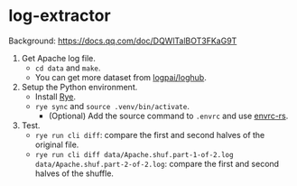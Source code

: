 # log-extractor

Background: https://docs.qq.com/doc/DQWlTalBOT3FKaG9T

1. Get Apache log file.
    - `cd data` and `make`.
    - You can get more dataset from [logpai/loghub](https://github.com/logpai/loghub).
2. Setup the Python environment.
    - Install [Rye](https://rye-up.com/).
    - `rye sync` and `source .venv/bin/activate`.
        - (Optional) Add the source command to `.envrc` and use [envrc-rs](https://github.com/chenyao36/envrc-rs).
3. Test.
    - `rye run cli diff`: compare the first and second halves of the original file.
    - `rye run cli diff data/Apache.shuf.part-1-of-2.log data/Apache.shuf.part-2-of-2.log`: compare the first and second halves of the shuffle.


